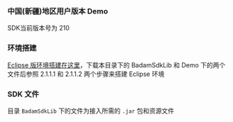 ### 中国(新疆)地区用户版本 Demo
SDK当前版本号为 210

### 环境搭建
[Eclipse 版环境搭建在这里](https://sdk-doc.badambiz.com/chapter1-started/step2.1.html)，下载本目录下的 BadamSdkLib 和 Demo 下的两个文件后参照 2.1.1.1 和 2.1.1.2 两个步骤来搭建 Eclipse 环境

### SDK 文件

目录 `BadamSdkLib` 下的文件为接入所需的 `.jar` 包和资源文件 
